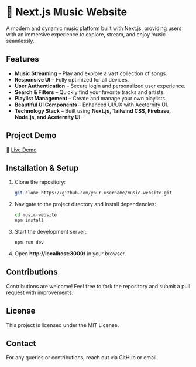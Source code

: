 # 🎵 Next.js Music Website

A modern and dynamic music platform built with Next.js, providing users with an immersive experience to explore, stream, and enjoy music seamlessly.

## Features
- **Music Streaming** – Play and explore a vast collection of songs.
- **Responsive UI** – Fully optimized for all devices.
- **User Authentication** – Secure login and personalized user experience.
- **Search & Filters** – Quickly find your favorite tracks and artists.
- **Playlist Management** – Create and manage your own playlists.
- **Beautiful UI Components** – Enhanced UI/UX with Aceternity UI.
- **Technology Stack** – Built using **Next.js, Tailwind CSS, Firebase, Node.js, and Aceternity UI**.

## Project Demo
🔗 [Live Demo](https://next-music-app-vercel.vercel.app/)

## Installation & Setup
1. Clone the repository:
   ```bash
   git clone https://github.com/your-username/music-website.git
   ```
2. Navigate to the project directory and install dependencies:
   ```bash
   cd music-website
   npm install
   ```
3. Start the development server:
   ```bash
   npm run dev
   ```
4. Open **http://localhost:3000/** in your browser.

## Contributions
Contributions are welcome! Feel free to fork the repository and submit a pull request with improvements.

## License
This project is licensed under the MIT License.

## Contact
For any queries or contributions, reach out via GitHub or email.

